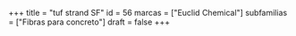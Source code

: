 +++
title = "tuf strand SF"
id = 56
marcas = ["Euclid Chemical"]
subfamilias = ["Fibras para concreto"]
draft = false
+++

<!--more-->